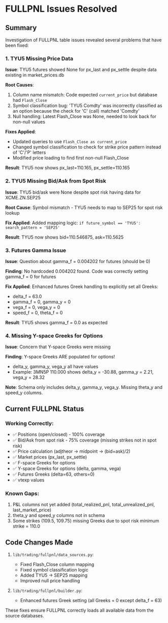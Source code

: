 # FULLPNL Issues Resolved

## Summary
Investigation of FULLPNL table issues revealed several problems that have been fixed:

### 1. TYU5 Missing Price Data
**Issue**: TYU5 futures showed None for px_last and px_settle despite data existing in market_prices.db

**Root Causes**:
1. Column name mismatch: Code expected `current_price` but database had `Flash_Close`
2. Symbol classification bug: 'TYU5 Comdty' was incorrectly classified as an option because the check for 'C' (call) matched 'Comdty'
3. Null handling: Latest Flash_Close was None, needed to look back for non-null values

**Fixes Applied**:
- Updated queries to use `Flash_Close as current_price`
- Changed symbol classification to check for strike price pattern instead of 'C'/'P' letters
- Modified price loading to find first non-null Flash_Close

**Result**: TYU5 now shows px_last=110.165, px_settle=110.165

### 2. TYU5 Missing Bid/Ask from Spot Risk
**Issue**: TYU5 bid/ask were None despite spot risk having data for XCME.ZN.SEP25

**Root Cause**: Symbol mismatch - TYU5 needs to map to SEP25 for spot risk lookup

**Fix Applied**: Added mapping logic: `if future_symbol == 'TYU5': search_pattern = 'SEP25'`

**Result**: TYU5 now shows bid=110.546875, ask=110.5625

### 3. Futures Gamma Issue
**Issue**: Question about gamma_f = 0.004202 for futures (should be 0)

**Finding**: No hardcoded 0.004202 found. Code was correctly setting gamma_f = 0 for futures

**Fix Applied**: Enhanced futures Greek handling to explicitly set all Greeks:
- delta_f = 63.0
- gamma_f = 0, gamma_y = 0
- vega_f = 0, vega_y = 0
- speed_f = 0, theta_f = 0

**Result**: TYU5 shows gamma_f = 0.0 as expected

### 4. Missing Y-space Greeks for Options
**Issue**: Concern that Y-space Greeks were missing

**Finding**: Y-space Greeks ARE populated for options!
- delta_y, gamma_y, vega_y all have values
- Example: 3MN5P 110.000 shows delta_y = -30.88, gamma_y = 2.21, vega_y = 28.32

**Note**: Schema only includes delta_y, gamma_y, vega_y. Missing theta_y and speed_y columns.

## Current FULLPNL Status

### Working Correctly:
- ✅ Positions (open/closed) - 100% coverage
- ✅ Bid/Ask from spot risk - 75% coverage (missing strikes not in spot risk)
- ✅ Price calculation (adjtheor → midpoint → (bid+ask)/2)
- ✅ Market prices (px_last, px_settle) 
- ✅ F-space Greeks for options
- ✅ Y-space Greeks for options (delta, gamma, vega)
- ✅ Futures Greeks (delta=63, others=0)
- ✅ vtexp values

### Known Gaps:
1. P&L columns not yet added (total_realized_pnl, total_unrealized_pnl, last_market_price)
2. theta_y and speed_y columns not in schema
3. Some strikes (109.5, 109.75) missing Greeks due to spot risk minimum strike = 110.0

## Code Changes Made

1. `lib/trading/fullpnl/data_sources.py`:
   - Fixed Flash_Close column mapping
   - Fixed symbol classification logic
   - Added TYU5 → SEP25 mapping
   - Improved null price handling

2. `lib/trading/fullpnl/builder.py`:
   - Enhanced futures Greek setting (all Greeks = 0 except delta_f = 63)

These fixes ensure FULLPNL correctly loads all available data from the source databases. 